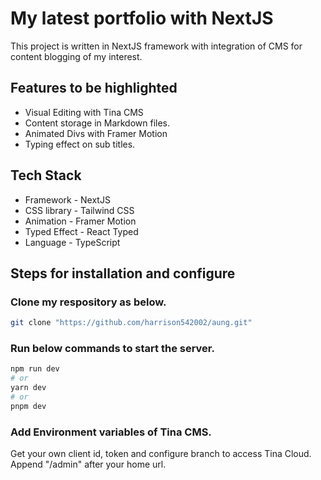# My latest portfolio with NextJS

This project is written in NextJS framework with integration of CMS for content blogging of my interest.

## Features to be highlighted

- Visual Editing with Tina CMS
- Content storage in Markdown files.
- Animated Divs with Framer Motion
- Typing effect on sub titles.

## Tech Stack

- Framework - NextJS
- CSS library - Tailwind CSS
- Animation - Framer Motion
- Typed Effect - React Typed
- Language - TypeScript

## Steps for installation and configure

### Clone my respository as below.

```bash
git clone "https://github.com/harrison542002/aung.git"
```

### Run below commands to start the server.

```bash
npm run dev
# or
yarn dev
# or
pnpm dev
```

### Add Environment variables of Tina CMS.

Get your own client id, token and configure branch to access Tina Cloud.
Append "/admin" after your home url.
